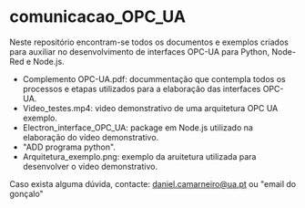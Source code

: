 # comunicacao_OPC_UA
Neste repositório encontram-se todos os documentos e exemplos criados para auxiliar no desenvolvimento de interfaces OPC-UA para Python, Node-Red e Node.js.
- Complemento OPC-UA.pdf: docummentação que contempla todos os processos e etapas utilizados para a elaboração das interfaces OPC-UA.
- Video_testes.mp4: video demonstrativo de uma arquitetura OPC UA exemplo.
- Electron_interface_OPC_UA: package em Node.js utilizado na elaboração do vídeo demonstrativo.
- "ADD programa python".
- Arquitetura_exemplo.png: exemplo da aruitetura utilizada para desenvolver o vídeo demonstrativo.

Caso exista alguma dúvida, contacte: daniel.camarneiro@ua.pt ou "email do gonçalo"
